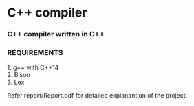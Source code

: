 <h1><b> C++ compiler </b> </h1>

<h3> C++ compiler written in C++ </h3>
<h3> REQUIREMENTS </h3>
1. g++ with C++14<br>
2. Bison<br>
3. Lex<br>

Refer report/Report.pdf for detailed explanantion of the project.
